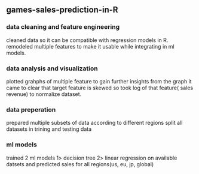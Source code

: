 ## games-sales-prediction-in-R

### data cleaning and feature engineering
cleaned data so it can be compatible with regression models in R.
remodeled multiple features to make it usable while integrating in ml models.

### data analysis and visualization
plotted grahphs of multiple feature to gain further insights
from the graph it came to clear that target feature is skewed so took log of that feature( sales revenue) to normalize dataset.

### data preperation
prepared multiple subsets of data according to different regions 
split all datasets in trining and testing data

### ml models
trained 2 ml models 1> decision tree 2> linear regression on available datsets and predicted sales for all regions(us, eu, jp, global)

 
